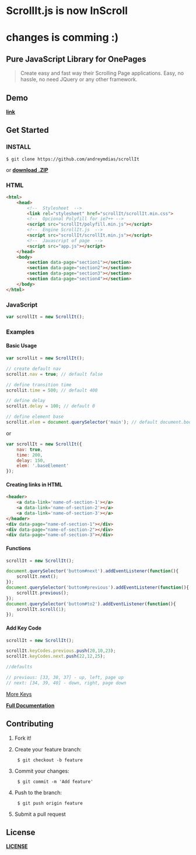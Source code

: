 # ScrollIt.js is now InScroll

# changes is comming :)

## Pure JavaScript Library for OnePages

>Create easy and fast way their Scrolling Page applications.
>Easy, no hassle, no need JQuery or any other framework.

## Demo
    
**[link](http://andreymdias.github.io/scrollIt/)**
    
## Get Started

### INSTALL

    $ git clone https://github.com/andreymdias/scrollIt
    
or **[download .ZIP](https://github.com/andreymdias/scrollIt/archive/master.zip)**

### HTML
```html
<html>    
    <head>
        <!--  Stylesheet  -->
        <link rel="stylesheet" href="scrollIt/scrollIt.min.css">
        <!--  Opcional Polyfill for ie7++ -->
        <script src="scrollIt/polyfill.min.js"></script>
        <!--  Engine ScrollIt.js  -->
        <script src="scrollIt/scrollIt.min.js"></script>
        <!--  Javascript of page  -->
        <script src="app.js"></script>
    </head>
    <body>
        <section data-page="section1"></section>
        <section data-page="section2"></section>
        <section data-page="section3"></section>
        <section data-page="section4"></section>
    </body>
</html>
```
    
### JavaScript
```javascript
var scrollIt = new ScrollIt();
```

### Examples

#### Basic Usage
```javascript
var scrollit = new ScrollIt();

// create default nav
scrollit.nav = true; // default false

// define transition time
scrollit.time = 500; // default 400

// define delay
scrollit.delay = 100; // default 0

// define element base
scrollit.elem = document.querySelector('main'); // default document.body
```
or
```javascript
var scrollIt = new ScrollIt({
    nav: true,
    time: 200,
    delay: 150,
    elem: '.baseElement'
});
```
    
#### Creating links in HTML
```html
<header>
    <a data-link='name-of-section-1'></a>
    <a data-link='name-of-section-2'></a>
    <a data-link='name-of-section-3'></a>
</header>
<div data-page="name-of-section-1"></div>
<div data-page="name-of-section-2"></div>
<div data-page="name-of-section-3"></div>
```
#### Functions
```javascript
scrollIt = new ScrollIt();

document.querySelector('buttom#next').addEventListener(function(){
    scrollIt.next();
});
document.querySelector('buttom#previous').addEventListener(function(){
    scrollIt.previous();
});
document.querySelector('buttom#to2').addEventListener(function(){
    scrollIt.scroll(1);
});
```
#### Add Key Code
```javascript
scrollIt = new ScrollIt();

scrollIt.keyCodes.previous.push(20,10,23);
scrollIt.keyCodes.next.push(22,12,25);

//defaults

// previous: [33, 38, 37] - up, left, page up 
// next: [34, 39, 40] - down, right, page down
```
[More Keys](http://www.cambiaresearch.com/articles/15/javascript-char-codes-key-codes)

**[Full Documentation](https://github.com/andreymdias/scrollIt/wiki)**

## Contributing

1. Fork it!
2. Create your feature branch:

        $ git checkout -b feature
        
3. Commit your changes:

        $ git commit -m 'Add feature'
    
4. Push to the branch:

        $ git push origin feature
        
5. Submit a pull request

## License

**[LICENSE](https://github.com/andreymdias/scrollIt/blob/master/LICENSE)**
